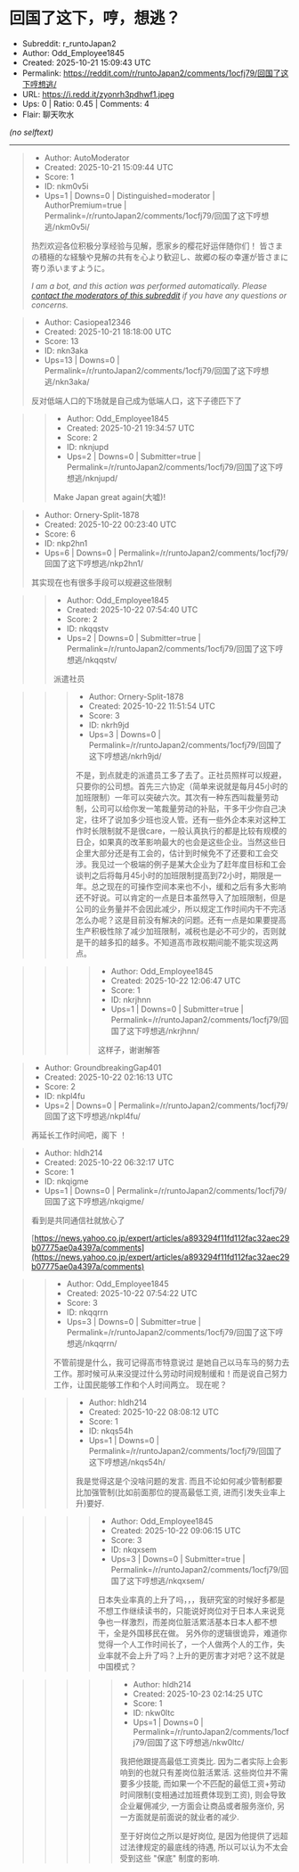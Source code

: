 # 回国了这下，哼，想逃？

- Subreddit: r_runtoJapan2
- Author: Odd_Employee1845
- Created: 2025-10-21 15:09:43 UTC
- Permalink: https://reddit.com/r/runtoJapan2/comments/1ocfj79/回国了这下哼想逃/
- URL: https://i.redd.it/zyonrh3pdhwf1.jpeg
- Ups: 0 | Ratio: 0.45 | Comments: 4
- Flair: 聊天吹水

_(no selftext)_

---

> - Author: AutoModerator
> - Created: 2025-10-21 15:09:44 UTC
> - Score: 1
> - ID: nkm0v5i
> - Ups=1 | Downs=0 | Distinguished=moderator | AuthorPremium=true | Permalink=/r/runtoJapan2/comments/1ocfj79/回国了这下哼想逃/nkm0v5i/
>
> 热烈欢迎各位积极分享经验与见解，愿家乡的樱花好运伴随你们！
> 皆さまの積極的な経験や見解の共有を心より歓迎し、故郷の桜の幸運が皆さまに寄り添いますように。
> 
> *I am a bot, and this action was performed automatically. Please [contact the moderators of this subreddit](/message/compose/?to=/r/runtoJapan2) if you have any questions or concerns.*

> - Author: Casiopea12346
> - Created: 2025-10-21 18:18:00 UTC
> - Score: 13
> - ID: nkn3aka
> - Ups=13 | Downs=0 | Permalink=/r/runtoJapan2/comments/1ocfj79/回国了这下哼想逃/nkn3aka/
>
> 反对低端人口的下场就是自己成为低端人口，这下子德匹下了

>> - Author: Odd_Employee1845
>> - Created: 2025-10-21 19:34:57 UTC
>> - Score: 2
>> - ID: nknjupd
>> - Ups=2 | Downs=0 | Submitter=true | Permalink=/r/runtoJapan2/comments/1ocfj79/回国了这下哼想逃/nknjupd/
>>
>> Make Japan great  again(大嘘)!

> - Author: Ornery-Split-1878
> - Created: 2025-10-22 00:23:40 UTC
> - Score: 6
> - ID: nkp2hn1
> - Ups=6 | Downs=0 | Permalink=/r/runtoJapan2/comments/1ocfj79/回国了这下哼想逃/nkp2hn1/
>
> 其实现在也有很多手段可以规避这些限制

>> - Author: Odd_Employee1845
>> - Created: 2025-10-22 07:54:40 UTC
>> - Score: 2
>> - ID: nkqqstv
>> - Ups=2 | Downs=0 | Submitter=true | Permalink=/r/runtoJapan2/comments/1ocfj79/回国了这下哼想逃/nkqqstv/
>>
>> 派遣社员

>>> - Author: Ornery-Split-1878
>>> - Created: 2025-10-22 11:51:54 UTC
>>> - Score: 3
>>> - ID: nkrh9jd
>>> - Ups=3 | Downs=0 | Permalink=/r/runtoJapan2/comments/1ocfj79/回国了这下哼想逃/nkrh9jd/
>>>
>>> 不是，到点就走的派遣员工多了去了。正社员照样可以规避，只要你的公司想。首先三六协定（简单来说就是每月45小时的加班限制）一年可以突破六次。其次有一种东西叫裁量劳动制，公司可以给你发一笔裁量劳动的补贴，干多干少你自己决定，往坏了说加多少班也没人管。还有一些外企本来对这种工作时长限制就不是很care，一般认真执行的都是比较有规模的日企，如果真的改革影响最大的也会是这些企业。当然这些日企里大部分还是有工会的，估计到时候免不了还要和工会交涉。我见过一个极端的例子是某大企业为了赶年度目标和工会谈判之后将每月45小时的加班限制提高到72小时，期限是一年。总之现在的可操作空间本来也不小，缓和之后有多大影响还不好说。可以肯定的一点是日本虽然导入了加班限制，但是公司的业务量并不会因此减少，所以规定工作时间内干不完活怎么办呢？这是目前没有解决的问题。还有一点是如果要提高生产积极性除了减少加班限制，减税也是必不可少的，否则就是干的越多扣的越多。不知道高市政权期间能不能实现这两点。

>>>> - Author: Odd_Employee1845
>>>> - Created: 2025-10-22 12:06:47 UTC
>>>> - Score: 1
>>>> - ID: nkrjhnn
>>>> - Ups=1 | Downs=0 | Submitter=true | Permalink=/r/runtoJapan2/comments/1ocfj79/回国了这下哼想逃/nkrjhnn/
>>>>
>>>> 这样子，谢谢解答

> - Author: GroundbreakingGap401
> - Created: 2025-10-22 02:16:13 UTC
> - Score: 2
> - ID: nkpl4fu
> - Ups=2 | Downs=0 | Permalink=/r/runtoJapan2/comments/1ocfj79/回国了这下哼想逃/nkpl4fu/
>
> 再延长工作时间吧，阁下 ！

> - Author: hldh214
> - Created: 2025-10-22 06:32:17 UTC
> - Score: 1
> - ID: nkqigme
> - Ups=1 | Downs=0 | Permalink=/r/runtoJapan2/comments/1ocfj79/回国了这下哼想逃/nkqigme/
>
> 看到是共同通信社就放心了
> 
> [https://news.yahoo.co.jp/expert/articles/a893294f11fd112fac32aec29b07775ae0a4397a/comments](https://news.yahoo.co.jp/expert/articles/a893294f11fd112fac32aec29b07775ae0a4397a/comments)

>> - Author: Odd_Employee1845
>> - Created: 2025-10-22 07:54:22 UTC
>> - Score: 3
>> - ID: nkqqrrn
>> - Ups=3 | Downs=0 | Submitter=true | Permalink=/r/runtoJapan2/comments/1ocfj79/回国了这下哼想逃/nkqqrrn/
>>
>> 不管前提是什么，我可记得高市特意说过 是她自己以马车马的努力去工作。那时候可从来没提过什么劳动时间规制缓和！而是说自己努力工作，让国民能够工作和个人时间两立。
>> 现在呢？

>>> - Author: hldh214
>>> - Created: 2025-10-22 08:08:12 UTC
>>> - Score: 1
>>> - ID: nkqs54h
>>> - Ups=1 | Downs=0 | Permalink=/r/runtoJapan2/comments/1ocfj79/回国了这下哼想逃/nkqs54h/
>>>
>>> 我是觉得这是个没啥问题的发言. 而且不论如何减少管制都要比加强管制(比如前面那位的提高最低工资, 进而引发失业率上升)要好.

>>>> - Author: Odd_Employee1845
>>>> - Created: 2025-10-22 09:06:15 UTC
>>>> - Score: 3
>>>> - ID: nkqxsem
>>>> - Ups=3 | Downs=0 | Submitter=true | Permalink=/r/runtoJapan2/comments/1ocfj79/回国了这下哼想逃/nkqxsem/
>>>>
>>>> 日本失业率真的上升了吗，，，我研究室的时候好多都是不想工作继续读书的，只能说好岗位对于日本人来说竞争也一样激烈，而差岗位脏活累活基本日本人都不想干，全是外国移民在做。
>>>> 另外你的逻辑很诡异，难道你觉得一个人工作时间长了，一个人做两个人的工作，失业率就不会上升了吗？上升的更厉害才对吧？这不就是中国模式？

>>>>> - Author: hldh214
>>>>> - Created: 2025-10-23 02:14:25 UTC
>>>>> - Score: 1
>>>>> - ID: nkw0ltc
>>>>> - Ups=1 | Downs=0 | Permalink=/r/runtoJapan2/comments/1ocfj79/回国了这下哼想逃/nkw0ltc/
>>>>>
>>>>> 我把他跟提高最低工资类比. 因为二者实际上会影响到的也就只有差岗位脏活累活. 这些岗位并不需要多少技能, 而如果一个不匹配的最低工资+劳动时间限制(变相通过加班费体现到工资), 则会导致企业雇佣减少, 一方面会让商品或者服务涨价, 另一方面就是前面说的就业者的减少.
>>>>> 
>>>>> 
>>>>> 
>>>>> 至于好岗位之所以是好岗位, 是因为他提供了远超过法律规定的最底线的待遇, 所以可以认为不太会受到这些 "保底" 制度的影响.
